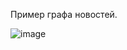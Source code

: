 Пример графа новостей.

![image](https://github.com/q1zy19/SPARK-interfax-parser-and-company-news-graph/assets/114425071/eeb31092-bca2-4efc-bcc6-132c86344101)
